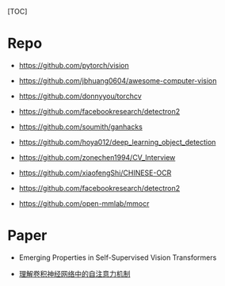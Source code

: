 [TOC]



# Repo

- https://github.com/pytorch/vision

- https://github.com/jbhuang0604/awesome-computer-vision
- https://github.com/donnyyou/torchcv
- https://github.com/facebookresearch/detectron2
- https://github.com/soumith/ganhacks
- https://github.com/hoya012/deep_learning_object_detection
- https://github.com/zonechen1994/CV_Interview
- https://github.com/xiaofengShi/CHINESE-OCR
- https://github.com/facebookresearch/detectron2
- https://github.com/open-mmlab/mmocr

# Paper

- Emerging Properties in Self-Supervised Vision Transformers

- [理解卷积神经网络中的自注意力机制](https://mp.weixin.qq.com/s/-mfCdBTQhu99k4JubOAFAQ)

